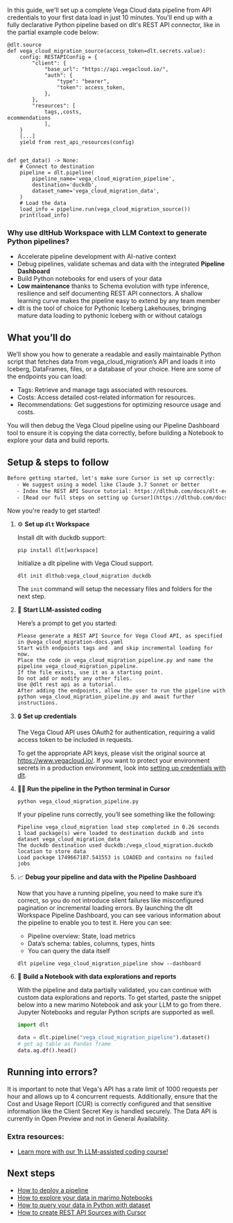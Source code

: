 In this guide, we'll set up a complete Vega Cloud data pipeline from API credentials to your first data load in just 10 minutes. You'll end up with a fully declarative Python pipeline based on dlt's REST API connector, like in the partial example code below:

```python-outcome
@dlt.source
def vega_cloud_migration_source(access_token=dlt.secrets.value):
    config: RESTAPIConfig = {
        "client": {
            "base_url": "https://api.vegacloud.io/",
            "auth": {
                "type": "bearer",
                "token": access_token,
            },
        },
        "resources": [
            tags,,costs,ecommendations
            ],
    }
    [...]
    yield from rest_api_resources(config)


def get_data() -> None:
    # Connect to destination
    pipeline = dlt.pipeline(
        pipeline_name='vega_cloud_migration_pipeline',
        destination='duckdb',
        dataset_name='vega_cloud_migration_data', 
    )
    # Load the data
    load_info = pipeline.run(vega_cloud_migration_source())
    print(load_info) 
```

### Why use dltHub Workspace with LLM Context to generate Python pipelines?

- Accelerate pipeline development with AI-native context
- Debug pipelines, validate schemas and data with the integrated **Pipeline Dashboard**
- Build Python notebooks for end users of your data
- **Low maintenance** thanks to Schema evolution with type inference, resilience and self documenting REST API connectors. A shallow learning curve makes the pipeline easy to extend by any team member
- dlt is the tool of choice for Pythonic Iceberg Lakehouses, bringing mature data loading to pythonic Iceberg with or without catalogs

## What you’ll do

We’ll show you how to generate a readable and easily maintainable Python script that fetches data from vega_cloud_migration’s API and loads it into Iceberg, DataFrames, files, or a database of your choice. Here are some of the endpoints you can load:

- Tags: Retrieve and manage tags associated with resources.
- Costs: Access detailed cost-related information for resources.
- Recommendations: Get suggestions for optimizing resource usage and costs.

You will then debug the Vega Cloud pipeline using our Pipeline Dashboard tool to ensure it is copying the data correctly, before building a Notebook to explore your data and build reports.

## Setup & steps to follow

```default
Before getting started, let's make sure Cursor is set up correctly:
   - We suggest using a model like Claude 3.7 Sonnet or better
   - Index the REST API Source tutorial: https://dlthub.com/docs/dlt-ecosystem/verified-sources/rest_api/ and add it to context as **@dlt rest api**
   - [Read our full steps on setting up Cursor](https://dlthub.com/docs/dlt-ecosystem/llm-tooling/cursor-restapi#23-configuring-cursor-with-documentation)
```

Now you're ready to get started!

1. ⚙️ **Set up `dlt` Workspace**
    
    Install dlt with duckdb support:
    ```shell
    pip install dlt[workspace]
    ```

    Initialize a dlt pipeline with Vega Cloud support.
    ```shell
    dlt init dlthub:vega_cloud_migration duckdb
    ```

    The `init` command will setup the necessary files and folders for the next step.
    
2. 🤠 **Start LLM-assisted coding**
    
    Here’s a prompt to get you started:
    
    ```prompt
    Please generate a REST API Source for Vega Cloud API, as specified in @vega_cloud_migration-docs.yaml 
    Start with endpoints tags and  and skip incremental loading for now. 
    Place the code in vega_cloud_migration_pipeline.py and name the pipeline vega_cloud_migration_pipeline. 
    If the file exists, use it as a starting point. 
    Do not add or modify any other files. 
    Use @dlt rest api as a tutorial. 
    After adding the endpoints, allow the user to run the pipeline with python vega_cloud_migration_pipeline.py and await further instructions.
    ```

    
3. 🔒 **Set up credentials** 
    
    The Vega Cloud API uses OAuth2 for authentication, requiring a valid access token to be included in requests.
    
    To get the appropriate API keys, please visit the original source at https://www.vegacloud.io/.
    If you want to protect your environment secrets in a production environment, look into [setting up credentials with dlt](https://dlthub.com/docs/walkthroughs/add_credentials).
    
4. 🏃‍♀️ **Run the pipeline in the Python terminal in Cursor**
    
    ```shell
    python vega_cloud_migration_pipeline.py
    ```
    
    If your pipeline runs correctly, you’ll see something like the following:
    
    ```shell
    Pipeline vega_cloud_migration load step completed in 0.26 seconds
    1 load package(s) were loaded to destination duckdb and into dataset vega_cloud_migration_data
    The duckdb destination used duckdb:/vega_cloud_migration.duckdb location to store data
    Load package 1749667187.541553 is LOADED and contains no failed jobs
    ```
    
5. 📈 **Debug your pipeline and data with the Pipeline Dashboard**

    Now that you have a running pipeline, you need to make sure it’s correct, so you do not introduce silent failures like misconfigured pagination or incremental loading errors. By launching the dlt Workspace Pipeline Dashboard, you can see various information about the pipeline to enable you to test it. Here you can see:
    - Pipeline overview: State, load metrics
    - Data’s schema: tables, columns, types, hints
    - You can query the data itself
    
    ```shell
    dlt pipeline vega_cloud_migration_pipeline show --dashboard
    ```
    
6. 🐍 **Build a Notebook with data explorations and reports**

    With the pipeline and data partially validated, you can continue with custom data explorations and reports. To get started, paste the snippet below into a new marimo Notebook and ask your LLM to go from there. Jupyter Notebooks and regular Python scripts are supported as well.

    
    ```python
    import dlt

   data = dlt.pipeline("vega_cloud_migration_pipeline").dataset()
   # get ag table as Pandas frame
   data.ag.df().head()
    ```

## Running into errors?

It is important to note that Vega's API has a rate limit of 1000 requests per hour and allows up to 4 concurrent requests. Additionally, ensure that the Cost and Usage Report (CUR) is correctly configured and that sensitive information like the Client Secret Key is handled securely. The Data API is currently in Open Preview and not in General Availability.

### Extra resources:

- [Learn more with our 1h LLM-assisted coding course!](https://www.youtube.com/watch?v=GGid70rnJuM)

## Next steps

- [How to deploy a pipeline](https://dlthub.com/docs/walkthroughs/deploy-a-pipeline)
- [How to explore your data in marimo Notebooks](https://dlthub.com/docs/general-usage/dataset-access/marimo)
- [How to query your data in Python with dataset](https://dlthub.com/docs/general-usage/dataset-access/dataset)
- [How to create REST API Sources with Cursor](https://dlthub.com/docs/dlt-ecosystem/llm-tooling/cursor-restapi)
